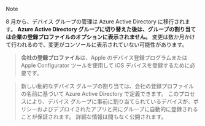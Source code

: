 > [!NOTE]
> 8 月から、デバイス グループの管理は Azure Active Directory に移行されます。 **Azure Active Directory グループに切り替えた後は、グループの割り当ては企業の登録プロファイルのオプションに表示されません。** 変更は数か月かけて行われるので、変更がコンソールに表示されていない可能性があります。

> **会社の登録プロファイル**は、Apple のデバイス登録プログラムまたは Apple Configurator ツールを使用して iOS デバイスを登録するために必要です。

>新しい動的なデバイス グループの割り当ては、会社の登録プロファイルの名前に基づいて Azure Active Directory で定義できます。 このプロセスにより、デバイス グループに事前に割り当てられているデバイスが、ポリシーおよびデプロイされたアプリと共にグループに自動的に登録されることが保証されます。 詳細な情報は間もなく公開されます。


<!--HONumber=Jun16_HO4-->


